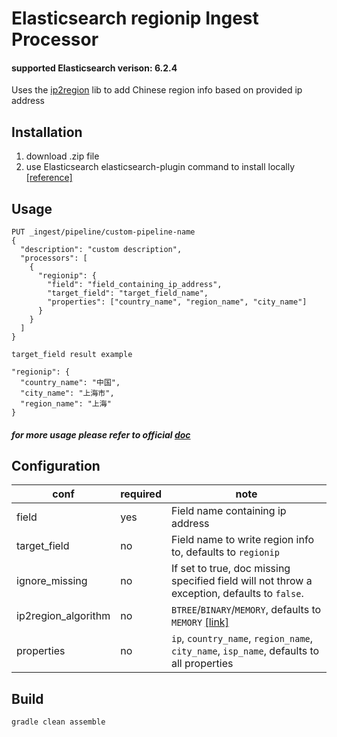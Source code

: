 # Elasticsearch regionip Ingest Processor

#### supported Elasticsearch verison: 6.2.4
Uses the [ip2region](https://github.com/lionsoul2014/ip2region) lib to add Chinese region info based on provided ip address

## Installation
1. download .zip file
2. use Elasticsearch elasticsearch-plugin command to install locally
[[reference]](https://www.elastic.co/guide/en/elasticsearch/plugins/6.2/plugin-management-custom-url.html)

## Usage

```
PUT _ingest/pipeline/custom-pipeline-name
{
  "description": "custom description",
  "processors": [
    {
      "regionip": {
        "field": "field_containing_ip_address",
        "target_field": "target_field_name",
        "properties": ["country_name", "region_name", "city_name"]
      }
    }
  ]
}
```

```
target_field result example

"regionip": {
  "country_name": "中国",
  "city_name": "上海市",
  "region_name": "上海"
}
```

##### for more usage please refer to official [doc](https://www.elastic.co/guide/en/elasticsearch/reference/6.2/ingest.html)

## Configuration

| conf | required | note |
| --- | --- | --- |
| field          | yes | Field name containing ip address |
| target_field   | no | Field name to write region info to, defaults to `regionip` |
| ignore_missing | no | If set to true, doc missing specified field will not throw a exception, defaults to `false`. |
| ip2region_algorithm | no |`BTREE`/`BINARY`/`MEMORY`, defaults to `MEMORY` [[link]](https://github.com/lionsoul2014/ip2region) |
| properties | no | `ip`, `country_name`, `region_name`, `city_name`, `isp_name`, defaults to all properties |

## Build

```bash
gradle clean assemble
```
